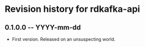 # Revision history for rdkafka-api

## 0.1.0.0 -- YYYY-mm-dd

* First version. Released on an unsuspecting world.
